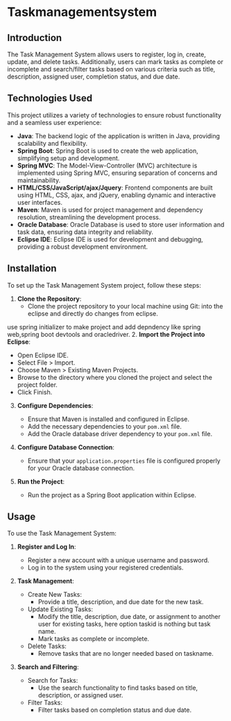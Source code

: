 # Taskmanagementsystem


## Introduction

The Task Management System allows users to register, log in, create, update, and delete tasks. Additionally, users can mark tasks as complete or incomplete and search/filter tasks based on various criteria such as title, description, assigned user, completion status, and due date.

## Technologies Used

This project utilizes a variety of technologies to ensure robust functionality and a seamless user experience:

- **Java**: The backend logic of the application is written in Java, providing scalability and flexibility.
- **Spring Boot**: Spring Boot is used to create the web application, simplifying setup and development.
- **Spring MVC**: The Model-View-Controller (MVC) architecture is implemented using Spring MVC, ensuring separation of concerns and maintainability.
- **HTML/CSS/JavaScript/ajax/Jquery**: Frontend components are built using HTML, CSS, ajax, and jQuery, enabling dynamic and interactive user interfaces.
- **Maven**: Maven is used for project management and dependency resolution, streamlining the development process.
- **Oracle Database**: Oracle Database is used to store user information and task data, ensuring data integrity and reliability.
- **Eclipse IDE**: Eclipse IDE is used for development and debugging, providing a robust development environment.


## Installation

To set up the Task Management System project, follow these steps:

1. **Clone the Repository**: 
   - Clone the project repository to your local machine using Git:
     into the eclipse and directly do changes from eclipse.


use spring initializer to make project and add depndency like spring web,spring boot devtools and oracledriver.
2. **Import the Project into Eclipse**: 
   - Open Eclipse IDE.
   - Select File > Import.
   - Choose Maven > Existing Maven Projects.
   - Browse to the directory where you cloned the project and select the project folder.
   - Click Finish.

3. **Configure Dependencies**: 
   - Ensure that Maven is installed and configured in Eclipse.
   - Add the necessary dependencies to your `pom.xml` file.
   - Add the Oracle database driver dependency to your `pom.xml` file.

4. **Configure Database Connection**: 
   - Ensure that your `application.properties` file is configured properly for your Oracle database connection.

5. **Run the Project**: 
   - Run the project as a Spring Boot application within Eclipse.

## Usage

To use the Task Management System:

1. **Register and Log In**: 
   - Register a new account with a unique username and password.
   - Log in to the system using your registered credentials.

2. **Task Management**: 
   - Create New Tasks:
     - Provide a title, description, and due date for the new task.
   - Update Existing Tasks:
     - Modify the title, description, due date, or assignment to another user for existing tasks, here option taskid is nothing but task name.
     - Mark tasks as complete or incomplete.
   - Delete Tasks:
     - Remove tasks that are no longer needed based on taskname.

3. **Search and Filtering**: 
   - Search for Tasks:
     - Use the search functionality to find tasks based on title, description, or assigned user.
   - Filter Tasks:
     - Filter tasks based on completion status and due date.
